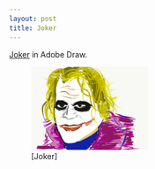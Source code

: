 ```yaml
---
layout: post
title: Joker
---
```


[Joker](https://www.cnet.com/pictures/the-joker-see-all-the-actors-whove-played-the-dc-comics-villain/) in Adobe Draw. 

<p><figure><img src="../images/2019-10-18/joker.png" width="50%" height="50%" alt=""/><figcaption>[Joker]</figcaption></figure></p>






  
